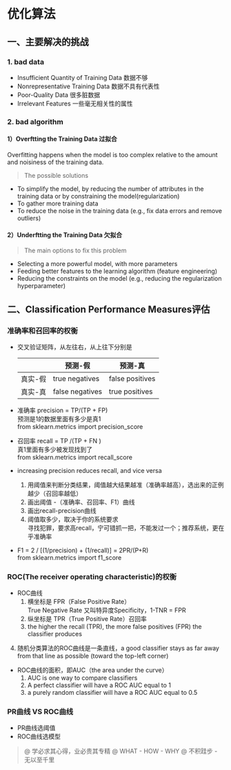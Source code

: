 # 优化算法

## 一、主要解决的挑战
### 1. bad data  
- Insufficient Quantity of Training Data 数据不够  
- Nonrepresentative Training Data 数据不具有代表性
- Poor-Quality Data 很多脏数据
- Irrelevant Features 一些毫无相关性的属性
### 2. bad algorithm
#### 1）Overftting the Training Data 过拟合  
Overfitting happens when the model is too complex relative to the amount and noisiness of the training data. 
> The possible solutions  

- To simplify the model, by reducing the number of attributes in the training data or by constraining the model(regularization)
- To gather more training data
- To reduce the noise in the training data (e.g., fix data errors and remove outliers)

#### 2）Underftting the Training Data 欠拟合  
> The main options to fix this problem

- Selecting a more powerful model, with more parameters
- Feeding better features to the learning algorithm (feature engineering)
- Reducing the constraints on the model (e.g., reducing the regularization hyperparameter)

## 二、Classification Performance Measures评估
### 准确率和召回率的权衡
- 交叉验证矩阵，从左往右，从上往下分别是  

    |         | 预测-假         | 预测-真         |
    | ------- | --------------- | --------------- |
    | 真实-假 | true negatives  | false positives |
    | 真实-真 | false negatives | true positives  |

- 准确率 precision = TP/(TP + FP)  
    预测是1的数据里面有多少是真1  
    from sklearn.metrics import precision_score
    
- 召回率 recall = TP /(TP + FN )  
    真1里面有多少被发现找到了  
    from sklearn.metrics import recall_score
    
- increasing precision reduces recall, and vice versa  
    1) 用阈值来判断分类结果，阈值越大结果越准（准确率越高），选出来的正例越少（召回率越低）  
    2) 画出阈值 -（准确率、召回率、F1）曲线  
    3) 画出recall-precision曲线  
    4) 阈值取多少，取决于你的系统要求  
        寻找犯罪，要求高recall，宁可错抓一把，不能发过一个；推荐系统，更在乎准确率
    
- F1 = 2 / [(1/precision) + (1/recall)] = 2PR/(P+R)  
from sklearn.metrics import f1_score

### ROC(The receiver operating characteristic)的权衡
- ROC曲线  
    1) 横坐标是 FPR（False Positive Rate）  
        True Negative Rate 又叫特异度Specificity，1-TNR = FPR   
    2) 纵坐标是 TPR（True Positive Rate）召回率  
    3) the higher the recall (TPR), the more false positives (FPR) the classifier produces   
4) 随机分类算法的ROC曲线是一条直线，a good classifier stays as far away from that     line as possible (toward the top-left corner)
- ROC曲线的面积，即AUC（the area under the curve）
    1) AUC is one way to compare classifiers 
    2) A perfect classifier will have a ROC AUC equal to 1
    3) a purely random classifier will have a ROC AUC equal to 0.5

### PR曲线 VS ROC曲线
- PR曲线选阈值
- ROC曲线选模型

> @ 学必求其心得，业必贵其专精
> @ WHAT - HOW - WHY
> @ 不积跬步 - 无以至千里